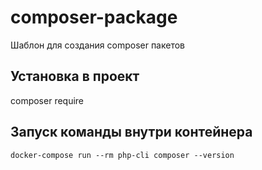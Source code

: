 # composer-package
Шаблон для создания composer пакетов

## Установка в проект
composer require

## Запуск команды внутри контейнера
`docker-compose run --rm php-cli composer --version`
